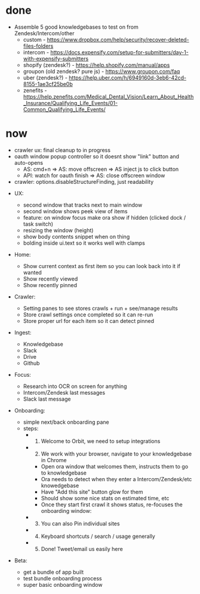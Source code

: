 # done

* Assemble 5 good knowledgebases to test on from Zendesk/Intercom/other
  * custom - https://www.dropbox.com/help/security/recover-deleted-files-folders
  * intercom -
    https://docs.expensify.com/setup-for-submitters/day-1-with-expensify-submitters
  * shopify (zendesk?) - https://help.shopify.com/manual/apps
  * groupon (old zendesk? pure js) - https://www.groupon.com/faq
  * uber (zendesk?) -
    https://help.uber.com/h/6949160d-3eb6-42cd-8155-1ae3cf25be0b
  * zenefits -
    https://help.zenefits.com/Medical_Dental_Vision/Learn_About_Health_Insurance/Qualifying_Life_Events/01-Common_Qualifying_Life_Events/

# now

* crawler ux: final cleanup to in progress
* oauth window popup controller so it doesnt show "link" button and auto-opens
  * AS: cmd+n => AS: move offscreen => AS inject js to click button
  * API: watch for oauth finish => AS: close offscreen window
* crawler: options.disableStructureFinding, just readability

- UX:
  * second window that tracks next to main window
  * second window shows peek view of items
  * feature: on window focus make ora show if hidden (clicked dock / task
    switch)
  * resizing the window (height)
  * show body contents snippet when on thing
  * bolding inside ui.text so it works well with clamps
- Home:
  * Show current context as first item so you can look back into it if wanted
  * Show recently viewed
  * Show recently pinned
- Crawler:

  * Setting panes to see stores crawls + run + see/manage results
  * Store crawl settings once completed so it can re-run
  * Store proper url for each item so it can detect pinned

- Ingest:
  * Knowledgebase
  * Slack
  * Drive
  * Github
- Focus:
  * Research into OCR on screen for anything
  * Intercom/Zendesk last messages
  * Slack last message
- Onboarding:
  * simple next/back onboarding pane
  * steps:
    * 1. Welcome to Orbit, we need to setup integrations
    * 2. We work with your browser, navigate to your knowledgebase in Chrome
      * Open ora window that welcomes them, instructs them to go to
        knowledgebase
      * Ora needs to detect when they enter a Intercom/Zendesk/etc knowedgebase
      * Have "Add this site" button glow for them
      * Should show some nice stats on estimated time, etc
      * Once they start first crawl it shows status, re-focuses the onboarding
        window:
    * 3. You can also Pin individual sites
    * 4. Keyboard shortcuts / search / usage generally
    * 5. Done! Tweet/email us easily here
- Beta:
  * get a bundle of app built
  * test bundle onboarding process
  * super basic onboarding window
